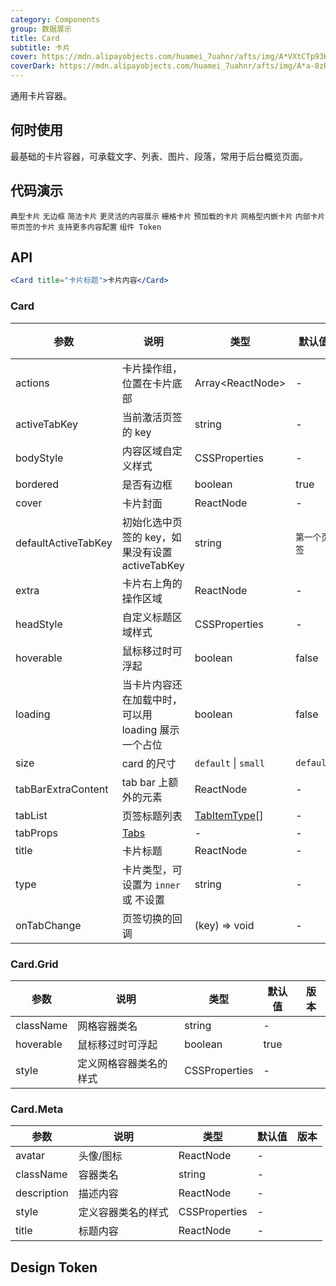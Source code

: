 ```yaml
---
category: Components
group: 数据展示
title: Card
subtitle: 卡片
cover: https://mdn.alipayobjects.com/huamei_7uahnr/afts/img/A*VXtCTp93KPAAAAAAAAAAAAAADrJ8AQ/original
coverDark: https://mdn.alipayobjects.com/huamei_7uahnr/afts/img/A*a-8zR6rrupgAAAAAAAAAAAAADrJ8AQ/original
---
```


通用卡片容器。

## 何时使用

最基础的卡片容器，可承载文字、列表、图片、段落，常用于后台概览页面。

## 代码演示

<!-- prettier-ignore -->
<code src="./demo/basic.tsx">典型卡片</code>
<code src="./demo/border-less.tsx" background="grey">无边框</code>
<code src="./demo/simple.tsx">简洁卡片</code>
<code src="./demo/flexible-content.tsx">更灵活的内容展示</code>
<code src="./demo/in-column.tsx" background="grey">栅格卡片</code>
<code src="./demo/loading.tsx">预加载的卡片</code>
<code src="./demo/grid-card.tsx">网格型内嵌卡片</code>
<code src="./demo/inner.tsx">内部卡片</code>
<code src="./demo/tabs.tsx">带页签的卡片</code>
<code src="./demo/meta.tsx">支持更多内容配置</code>
<code src="./demo/component-token.tsx" debug>组件 Token</code>

## API

```jsx
<Card title="卡片标题">卡片内容</Card>
```

### Card

| 参数 | 说明 | 类型 | 默认值 | 版本 |
| --- | --- | --- | --- | --- |
| actions | 卡片操作组，位置在卡片底部 | Array&lt;ReactNode> | - |  |
| activeTabKey | 当前激活页签的 key | string | - |  |
| bodyStyle | 内容区域自定义样式 | CSSProperties | - |  |
| bordered | 是否有边框 | boolean | true |  |
| cover | 卡片封面 | ReactNode | - |  |
| defaultActiveTabKey | 初始化选中页签的 key，如果没有设置 activeTabKey | string | `第一个页签` |  |
| extra | 卡片右上角的操作区域 | ReactNode | - |  |
| headStyle | 自定义标题区域样式 | CSSProperties | - |  |
| hoverable | 鼠标移过时可浮起 | boolean | false |  |
| loading | 当卡片内容还在加载中时，可以用 loading 展示一个占位 | boolean | false |  |
| size | card 的尺寸 | `default` \| `small` | `default` |  |
| tabBarExtraContent | tab bar 上额外的元素 | ReactNode | - |  |
| tabList | 页签标题列表 | [TabItemType](/components/tabs#tabitemtype)[] | - |  |
| tabProps | [Tabs](/components/tabs-cn#tabs) | - | - |  |
| title | 卡片标题 | ReactNode | - |  |
| type | 卡片类型，可设置为 `inner` 或 不设置 | string | - |  |
| onTabChange | 页签切换的回调 | (key) => void | - |  |

### Card.Grid

| 参数      | 说明                   | 类型          | 默认值 | 版本 |
| --------- | ---------------------- | ------------- | ------ | ---- |
| className | 网格容器类名           | string        | -      |      |
| hoverable | 鼠标移过时可浮起       | boolean       | true   |      |
| style     | 定义网格容器类名的样式 | CSSProperties | -      |      |

### Card.Meta

| 参数        | 说明               | 类型          | 默认值 | 版本 |
| ----------- | ------------------ | ------------- | ------ | ---- |
| avatar      | 头像/图标          | ReactNode     | -      |      |
| className   | 容器类名           | string        | -      |      |
| description | 描述内容           | ReactNode     | -      |      |
| style       | 定义容器类名的样式 | CSSProperties | -      |      |
| title       | 标题内容           | ReactNode     | -      |      |

## Design Token

<ComponentTokenTable component="Card"></ComponentTokenTable>
